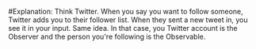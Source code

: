 #Explanation:
Think Twitter. When you say you want to follow someone, Twitter adds you to their follower list. When they sent a new tweet in, you see it in your input. Same idea. In that case, you Twitter account is the Observer and the person you're following is the Observable.



